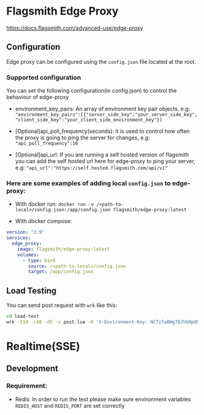 # Flagsmith Edge Proxy

https://docs.flagsmith.com/advanced-use/edge-proxy

## Configuration

Edge proxy can be configured using the `config.json` file located at the root.

### Supported configuration

You can set the following configuration(in config.json) to control the behaviour
of edge-proxy

- environment_key_pairs: An array of environment key pair objects, e.g:
  `"environment_key_pairs":[{"server_side_key":"your_server_side_key", "client_side_key":"your_client_side_environment_key"}]`

- [Optional]api_poll_frequency(seconds): it is used to control how often the proxy is going to ping the server for changes,
  e.g: `"api_poll_frequency":10`

- [Optional]api_url: If you are running a self hosted version of flagsmith you can add the self hosted url here for edge-proxy to ping
  your server, e.g: `"api_url":"https://self.hosted.flagsmith.com/api/v1"`

### Here are some examples of adding local `config.json` to edge-proxy:

- With docker run:
  `docker run -v /<path-to-local>/config.json:/app/config.json flagsmith/edge-proxy:latest`

- With docker compose:

```yaml
version: "3.9"
services:
  edge_proxy:
    image: flagsmith/edge-proxy:latest
    volumes:
      - type: bind
        source: /<path-to-local>/config.json
        target: /app/config.json
```

## Load Testing

You can send post request with `wrk` like this:

```bash
cd load-test
wrk -t10 -c40 -d5 -s post.lua -H 'X-Environment-Key: NC7zfaBWg7QJhbHpUMs7tv' 'http://localhost:8001/api/v1/identities/?identifier=development_user_123456'
```

# Realtime(SSE)

## Development

### Requirement:
* Redis: In order to run the test please make sure environment variables `REDIS_HOST` and `REDIS_PORT` are set correctly





